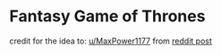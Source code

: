 # Fantasy Game of Thrones

credit for the idea to: [u/MaxPower1177](https://www.reddit.com/user/MaxPower1177) from [reddit post](https://www.reddit.com/r/gameofthrones/comments/9flkmo/no_spoilers_i_made_a_season_8_death_pool_for_my/)



